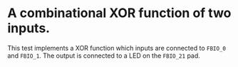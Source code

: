 # A combinational XOR function of two inputs.

This test implements a XOR function which inputs are connected to `FBIO_0` and `FBIO_1`. The output is connected to a LED on the `FBIO_21` pad.

